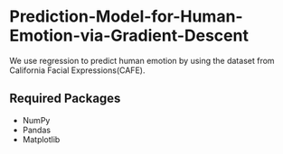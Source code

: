 # Prediction-Model-for-Human-Emotion-via-Gradient-Descent

We use regression to predict human emotion by using the dataset from California Facial Expressions(CAFE).

## Required Packages
* NumPy
* Pandas
* Matplotlib

